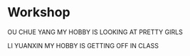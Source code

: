 # Workshop


OU CHUE YANG
MY HOBBY IS LOOKING AT PRETTY GIRLS

LI YUANXIN 
MY HOBBY IS GETTING OFF IN CLASS
